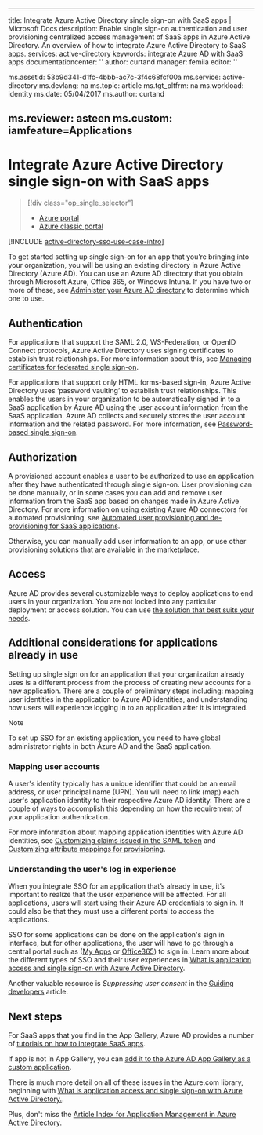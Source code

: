 ﻿---

title: Integrate Azure Active Directory single sign-on with SaaS apps | Microsoft Docs
description: Enable single sign-on authentication and user provisioning centralized access management of SaaS apps in Azure Active Directory. An overview of how to integrate Azure Active Directory to SaaS apps.
services: active-directory
keywords: integrate Azure AD with SaaS apps
documentationcenter: ''
author: curtand
manager: femila
editor: ''

ms.assetid: 53b9d341-d1fc-4bbb-ac7c-3f4c68fcf00a
ms.service: active-directory
ms.devlang: na
ms.topic: article
ms.tgt_pltfrm: na
ms.workload: identity
ms.date: 05/04/2017
ms.author: curtand

ms.reviewer: asteen
ms.custom: iamfeature=Applications
---
# Integrate Azure Active Directory single sign-on with SaaS apps
> [!div class="op_single_selector"]
> * [Azure portal](active-directory-enterprise-apps-manage-sso.md)
> * [Azure classic portal](active-directory-sso-integrate-saas-apps.md)
>
>

[!INCLUDE [active-directory-sso-use-case-intro](../../includes/active-directory-sso-use-case-intro.md)]

To get started setting up single sign-on for an app that you’re bringing into your organization, you will be using an existing directory in Azure Active Directory (Azure AD). You can use an Azure AD directory that you obtain through Microsoft Azure, Office 365, or Windows Intune. If you have two or more of these, see [Administer your Azure AD directory](active-directory-administer.md) to determine which one to use.

## Authentication
For applications that support the SAML 2.0, WS-Federation, or OpenID Connect protocols, Azure Active Directory uses signing certificates to establish trust relationships. For more information about this, see [Managing certificates for federated single sign-on](active-directory-sso-certs.md).

For applications that support only HTML forms-based sign-in, Azure Active Directory uses ‘password vaulting’ to establish trust relationships. This enables the users in your organization to be automatically signed in to a SaaS application by Azure AD using the user account information from the SaaS application. Azure AD collects and securely stores the user account information and the related password. For more information, see [Password-based single sign-on](active-directory-appssoaccess-whatis.md#password-based-single-sign-on).

## Authorization
A provisioned account enables a user to be authorized to use an application after they have authenticated through single sign-on. User provisioning can be done manually, or in some cases you can add and remove user information from the SaaS app based on changes made in Azure Active Directory. For more information on using existing Azure AD connectors for automated provisioning, see  [Automated user provisioning and de-provisioning for SaaS applications](active-directory-saas-app-provisioning.md).

Otherwise, you can manually add user information to an app, or use other provisioning solutions that are available in the marketplace.

## Access
Azure AD provides several customizable ways to deploy applications to end users in your organization. You are not locked into any particular deployment or access solution. You can use [the solution that best suits your needs](active-directory-appssoaccess-whatis.md#deploying-azure-ad-integrated-applications-to-users).

## Additional considerations for applications already in use
Setting up single sign on for an application that your organization already uses is a different process from the process of creating new accounts for a new application. There are a couple of preliminary steps including: mapping user identities in the application to Azure AD identities, and understanding how users will experience logging in to an application after it is integrated.

> [!NOTE]
> To set up SSO for an existing application, you need to have global administrator rights in both Azure AD and the SaaS application.
>
>

### Mapping user accounts
A user's identity typically has a unique identifier that could be an email address, or user principal name (UPN). You will need to link (map) each user's application identity to their respective Azure AD identity. There are a couple of ways to accomplish this depending on how the requirement of your application authentication.

For more information about mapping application identities with Azure AD identities, see [Customizing claims issued in the SAML token](http://social.technet.microsoft.com/wiki/contents/articles/31257.azure-active-directory-customizing-claims-issued-in-the-saml-token-for-pre-integrated-apps.aspx) and [Customizing attribute mappings for provisioning](active-directory-saas-customizing-attribute-mappings.md).

### Understanding the user's log in experience
When you integrate SSO for an application that’s already in use, it’s important to realize that the user experience will be affected. For all applications, users will start using their Azure AD credentials to sign in. It could also be that they must use a different portal to access the applications.

SSO for some applications can be done on the application's sign in interface, but for other applications, the user will have to go through a central portal such as ([My Apps](http://myapps.microsoft.com) or [Office365](http://portal.office.com/myapps)) to sign in. Learn more about the different types of SSO and their user experiences in [What is application access and single sign-on with Azure Active Directory](active-directory-appssoaccess-whatis.md).

Another valuable resource is *Suppressing user consent* in the [Guiding developers](active-directory-applications-guiding-developers-for-lob-applications.md) article.

## Next steps
For SaaS apps that you find in the App Gallery, Azure AD provides a number of [tutorials on how to integrate SaaS apps](active-directory-saas-tutorial-list.md).

If app is not in App Gallery, you can [add it to the Azure AD App Gallery as a custom
application](http://blogs.technet.com/b/ad/archive/2015/06/17/bring-your-own-app-with-azure-ad-self-service-saml-configuration-gt-now-in-preview.aspx).

There is much more detail on all of these issues in the Azure.com library,
beginning with [What is application access and single sign-on with Azure Active Directory.](active-directory-appssoaccess-whatis.md).

Plus, don't miss the [Article Index for Application Management in Azure Active Directory](active-directory-apps-index.md).
